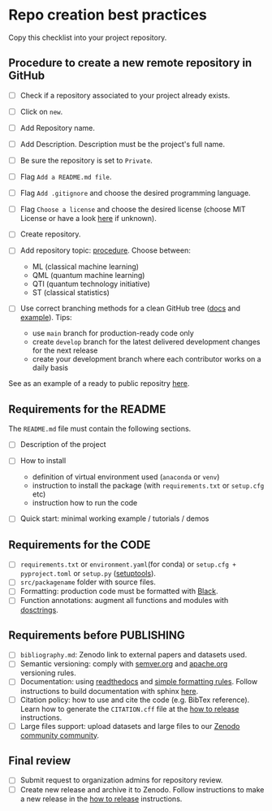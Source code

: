 # Repo creation best practices

Copy this checklist into your project repository.

## Procedure to create a new remote repository in GitHub
  
- [ ] Check if a repository associated to your project already exists.
- [ ] Click on `new`.
- [ ] Add Repository name.
- [ ] Add Description. Description must be the project's full name.
- [ ] Be sure the repository is set to `Private`.
- [ ] Flag `Add a README.md file`.
- [ ] Flag `Add .gitignore` and choose the desired programming language.
- [ ] Flag `Choose a license` and choose the desired license (choose MIT License
or have a look [here](https://choosealicense.com/) if unknown).
- [ ] Create repository.
- [ ] Add repository topic: [procedure](https://docs.github.com/en/repositories/managing-your-repositorys-settings-and-features/customizing-your-repository/classifying-your-repository-with-topics).
  Choose between:

  - ML (classical machine learning)
  - QML (quantum machine learning)
  - QTI (quantum technology initiative)
  - ST (classical statistics)

- [ ] Use correct branching methods for a clean GitHub tree
([docs](https://gist.github.com/stuartsaunders/448036/5ae4e961f02e441e98528927d071f51bf082662f)
and [example](https://nvie.com/posts/a-successful-git-branching-model/)). Tips:

  - use `main` branch for production-ready code only
  - create `develop` branch for the latest delivered development changes for the next release
  - create your development branch where each contributor works on a daily basis

See as an example of a ready to public repositry
[here](https://github.com/CERN-IT-GOV-INN/PyMandelbrot).

## Requirements for the README

The `README.md` file must contain the following sections.

- [ ] Description of the project
- [ ] How to install

  - definition of virtual environment used (`anaconda` or `venv`)
  - instruction to install the package (with `requirements.txt` or `setup.cfg` etc)
  - instruction how to run the code

- [ ] Quick start: minimal working example / tutorials / demos

## Requirements for the CODE

- [ ] `requirements.txt` or `environment.yaml`(for conda) or
`setup.cfg + pyproject.toml` or `setup.py`
([setuptools](https://setuptools.pypa.io/en/latest/)).
- [ ] `src/packagename` folder with source files.
- [ ] Formatting: production code must be formatted with
[Black](https://github.com/psf/black).
- [ ] Function annotations: augment all functions and modules with
[dosctrings](https://sphinxcontrib-napoleon.readthedocs.io/en/latest/index.html).

## Requirements before PUBLISHING

- [ ] `bibliography.md`: Zenodo link to external papers and datasets used.
- [ ] Semantic versioning: comply with
[semver.org](https://github.com/semver/semver/blob/master/semver.md) and
[apache.org](https://apr.apache.org/versioning.html) versioning rules.
- [ ] Documentation: using [readthedocs](https://docs.readthedocs.io/en/stable/tutorial/)
and [simple formatting rules](https://hplgit.github.io/teamods/sphinx_api/html/sphinx_api.html).
Follow instructions to build documentation with sphinx [here](./how_to_sphinx.md).
- [ ] Citation policy: how to use and cite the code (e.g. BibTex reference).
Learn how to generate the `CITATION.cff` file at the [how to release](./how_to_make_release.md#citing-the-software) instructions.
- [ ] Large files support: upload datasets and large files to our
[Zenodo community community](https://zenodo.org/communities/cern-it-gov-inn/).

## Final review

- [ ] Submit request to organization admins for repository review.
- [ ] Create new release and archive it to Zenodo. Follow instructions to make a
new release in the [how to release](./how_to_make_release.md) instructions.
